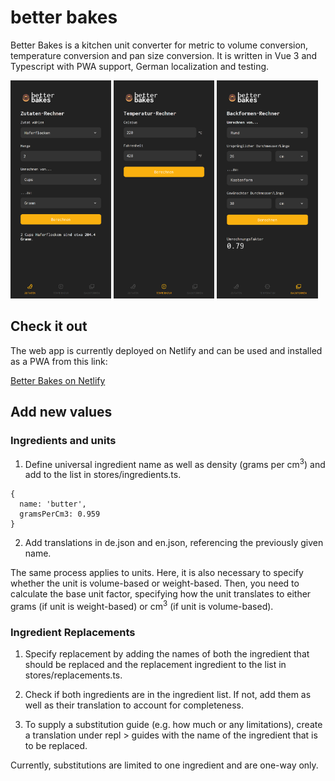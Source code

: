 # better bakes

Better Bakes is a kitchen unit converter for metric to volume conversion, temperature conversion and pan size conversion. It is written in Vue 3 and Typescript with PWA support, German localization and testing.

<p>
  <img src="public/screenshots/ingredients.png" width="32%" />
  <img src="public/screenshots/temps.png" width="32%" />
    <img src="public/screenshots/pansizes.png" width="32%" />
</p>

## Check it out

The web app is currently deployed on Netlify and can be used and installed as a PWA from this link:

[Better Bakes on Netlify](https://better-bakes.netlify.app/)

## Add new values

### Ingredients and units

1. Define universal ingredient name as well as density (grams per cm<sup>3</sup>) and add to the list in stores/ingredients.ts.

```
{
  name: 'butter',
  gramsPerCm3: 0.959
}
```

2. Add translations in de.json and en.json, referencing the previously given name.

The same process applies to units. Here, it is also necessary to specify whether the unit is volume-based or weight-based. Then, you need to calculate the base unit factor, specifying how the unit translates to either grams (if unit is weight-based) or cm<sup>3</sup> (if unit is volume-based).

### Ingredient Replacements

1. Specify replacement by adding the names of both the ingredient that should be replaced and the replacement ingredient to the list in stores/replacements.ts.

2. Check if both ingredients are in the ingredient list. If not, add them as well as their translation to account for completeness.

3. To supply a substitution guide (e.g. how much or any limitations), create a translation under repl > guides with the name of the ingredient that is to be replaced.

Currently, substitutions are limited to one ingredient and are one-way only.



